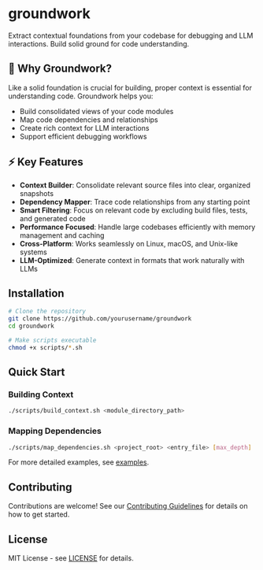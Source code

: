 # groundwork

Extract contextual foundations from your codebase for debugging and LLM interactions. Build solid ground for code understanding.

## 🎯 Why Groundwork?

Like a solid foundation is crucial for building, proper context is essential for understanding code. Groundwork helps you:
- Build consolidated views of your code modules
- Map code dependencies and relationships
- Create rich context for LLM interactions
- Support efficient debugging workflows

## ⚡ Key Features

- **Context Builder**: Consolidate relevant source files into clear, organized snapshots
- **Dependency Mapper**: Trace code relationships from any starting point
- **Smart Filtering**: Focus on relevant code by excluding build files, tests, and generated code
- **Performance Focused**: Handle large codebases efficiently with memory management and caching
- **Cross-Platform**: Works seamlessly on Linux, macOS, and Unix-like systems
- **LLM-Optimized**: Generate context in formats that work naturally with LLMs

## Installation

```bash
# Clone the repository
git clone https://github.com/yourusername/groundwork
cd groundwork

# Make scripts executable
chmod +x scripts/*.sh
```

## Quick Start

### Building Context
```bash
./scripts/build_context.sh <module_directory_path>
```

### Mapping Dependencies
```bash
./scripts/map_dependencies.sh <project_root> <entry_file> [max_depth]
```

For more detailed examples, see [examples](examples/).

## Contributing

Contributions are welcome! See our [Contributing Guidelines](docs/contributing.md) for details on how to get started.

## License

MIT License - see [LICENSE](LICENSE) for details.